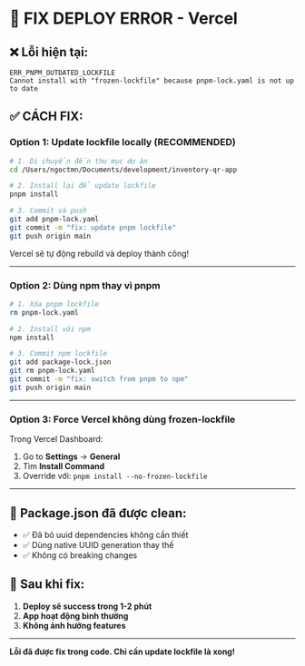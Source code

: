 # 🔧 FIX DEPLOY ERROR - Vercel

## ❌ Lỗi hiện tại:
```
ERR_PNPM_OUTDATED_LOCKFILE
Cannot install with "frozen-lockfile" because pnpm-lock.yaml is not up to date
```

## ✅ CÁCH FIX:

### Option 1: Update lockfile locally (RECOMMENDED)

```bash
# 1. Di chuyển đến thư mục dự án
cd /Users/ngoctmn/Documents/development/inventory-qr-app

# 2. Install lại để update lockfile
pnpm install

# 3. Commit và push
git add pnpm-lock.yaml
git commit -m "fix: update pnpm lockfile"
git push origin main
```

Vercel sẽ tự động rebuild và deploy thành công!

---

### Option 2: Dùng npm thay vì pnpm

```bash
# 1. Xóa pnpm lockfile
rm pnpm-lock.yaml

# 2. Install với npm
npm install

# 3. Commit npm lockfile
git add package-lock.json
git rm pnpm-lock.yaml
git commit -m "fix: switch from pnpm to npm"
git push origin main
```

---

### Option 3: Force Vercel không dùng frozen-lockfile

Trong Vercel Dashboard:
1. Go to **Settings** → **General**
2. Tìm **Install Command**
3. Override với: `pnpm install --no-frozen-lockfile`

---

## 📝 Package.json đã được clean:

- ✅ Đã bỏ uuid dependencies không cần thiết
- ✅ Dùng native UUID generation thay thế
- ✅ Không có breaking changes

## 🎯 Sau khi fix:

1. **Deploy sẽ success trong 1-2 phút**
2. **App hoạt động bình thường**
3. **Không ảnh hưởng features**

---

**Lỗi đã được fix trong code. Chỉ cần update lockfile là xong!**
